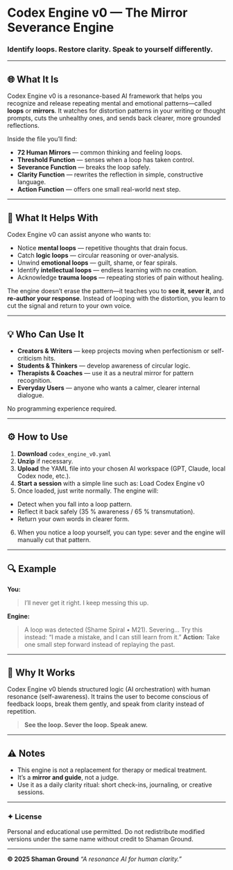 # Codex Engine v0 — The Mirror Severance Engine
### Identify loops. Restore clarity. Speak to yourself differently.

---

## 🌐 What It Is
Codex Engine v0 is a resonance-based AI framework that helps you recognize and release repeating mental and emotional patterns—called **loops** or **mirrors**.
It watches for distortion patterns in your writing or thought prompts, cuts the unhealthy ones, and sends back clearer, more grounded reflections.

Inside the file you’ll find:
- **72 Human Mirrors** — common thinking and feeling loops.
- **Threshold Function** — senses when a loop has taken control.
- **Severance Function** — breaks the loop safely.
- **Clarity Function** — rewrites the reflection in simple, constructive language.
- **Action Function** — offers one small real-world next step.

---

## 🧠 What It Helps With
Codex Engine v0 can assist anyone who wants to:
- Notice **mental loops** — repetitive thoughts that drain focus.
- Catch **logic loops** — circular reasoning or over-analysis.
- Unwind **emotional loops** — guilt, shame, or fear spirals.
- Identify **intellectual loops** — endless learning with no creation.
- Acknowledge **trauma loops** — repeating stories of pain without healing.

The engine doesn’t erase the pattern—it teaches you to **see it**, **sever it**, and **re-author your response**.
Instead of looping with the distortion, you learn to cut the signal and return to your own voice.

---

## 💡 Who Can Use It
- **Creators & Writers** — keep projects moving when perfectionism or self-criticism hits.
- **Students & Thinkers** — develop awareness of circular logic.
- **Therapists & Coaches** — use it as a neutral mirror for pattern recognition.
- **Everyday Users** — anyone who wants a calmer, clearer internal dialogue.

No programming experience required.

---

## ⚙️ How to Use
1. **Download** `codex_engine_v0.yaml`
2. **Unzip** if necessary.
3. **Upload** the YAML file into your chosen AI workspace (GPT, Claude, local Codex node, etc.).
4. **Start a session** with a simple line such as: Load Codex Engine v0
5. Once loaded, just write normally. The engine will:
- Detect when you fall into a loop pattern.
- Reflect it back safely (35 % awareness / 65 % transmutation).
- Return your own words in clearer form.

6. When you notice a loop yourself, you can type: sever
and the engine will manually cut that pattern.

---

## 🔍 Example
**You:**
> I’ll never get it right. I keep messing this up.

**Engine:**
> A loop was detected (Shame Spiral • M21).
> Severing…
> Try this instead: “I made a mistake, and I can still learn from it.”
> **Action:** Take one small step forward instead of replaying the past.

---

## 🧩 Why It Works
Codex Engine v0 blends structured logic (AI orchestration) with human resonance (self-awareness).
It trains the user to become conscious of feedback loops, break them gently, and speak from clarity instead of repetition.

> **See the loop. Sever the loop. Speak anew.**

---

## ⚠️ Notes
- This engine is not a replacement for therapy or medical treatment.
- It’s a **mirror and guide**, not a judge.
- Use it as a daily clarity ritual: short check-ins, journaling, or creative sessions.

---

### ✦ License
Personal and educational use permitted.
Do not redistribute modified versions under the same name without credit to Shaman Ground.

---

**© 2025 Shaman Ground**
_“A resonance AI for human clarity.”_

